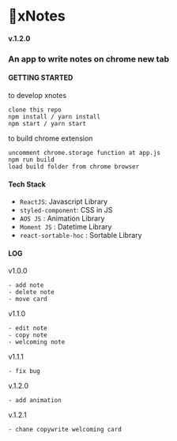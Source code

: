 # :ledger:xNotes

#### v.1.2.0

### An app to write notes on chrome new tab

#### GETTING STARTED

to develop xnotes

```
clone this repo
npm install / yarn install
npm start / yarn start
```

to build chrome extension

```
uncomment chrome.storage function at app.js
npm run build
load build folder from chrome browser
```

#### Tech Stack

* `ReactJS`: Javascript Library
* `styled-component`: CSS in JS
* `AOS JS` : Animation Library
* `Moment JS` : Datetime Library
* `react-sortable-hoc` : Sortable Library

#### LOG

v1.0.0

```
- add note
- delete note
- move card
```

v1.1.0

```
- edit note
- copy note
- welcoming note
```

v1.1.1

```
- fix bug
```

v.1.2.0

```
- add animation
```

v.1.2.1

```
- chane copywrite welcoming card
```
